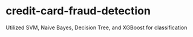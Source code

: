# credit-card-fraud-detection
Utilized SVM, Naive Bayes, Decision Tree, and XGBoost for classification
